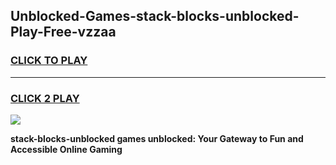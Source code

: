 
## Unblocked-Games-stack-blocks-unblocked-Play-Free-vzzaa
<h3>
<a href="https://premium76.site?title=stack-blocks-unblocked&ref=21A">CLICK TO PLAY</a></h3>
<hr>

<h3>
<a href="https://premium76.site?title=stack-blocks-unblocked&ref=21A">CLICK 2 PLAY</a>
  
</h3>

<a href="https://premium76.site?title=stack-blocks-unblocked&ref=21A"><img src="https://clearcache.store/games.png"></a>


**stack-blocks-unblocked games unblocked: Your Gateway to Fun and Accessible Online Gaming**
